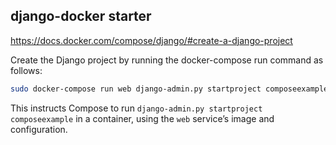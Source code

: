 ## django-docker starter

<https://docs.docker.com/compose/django/#create-a-django-project>

Create the Django project by running the docker-compose run command as follows:
```sh
sudo docker-compose run web django-admin.py startproject composeexample .
```
This instructs Compose to run `django-admin.py startproject composeexample` in a container, using the `web` service’s image and configuration.
